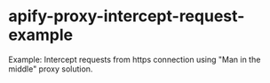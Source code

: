 # apify-proxy-intercept-request-example
Example: Intercept requests from https connection using "Man in the middle" proxy solution.
